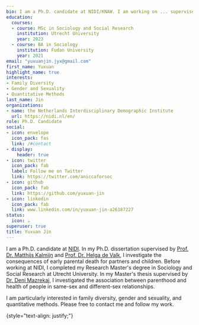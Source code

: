 ```yaml
---
bio: I am a Ph.D. candidate at NIDI/KNAW. I am working on ... supervised by... My reserach interests include ... .
education:
  courses:
  - course: MSc in Sociology and Social Research
    institution: Utrecht University
    year: 2023
  - course: BA in Sociology
    institution: Fudan University
    year: 2021
email: "yuxuanjin.jyx@gmail.com"
first_name: Yuxuan
highlight_name: true
interests:
- Family Diversity
- Gender and Sexuality
- Quantitative Methods
last_name: Jin
organizations:
- name: the Netherlands Interdisciplinary Demographic Institute
  url: https://nidi.nl/en/
role: Ph.D. Candidate
social:
- icon: envelope
  icon_pack: fas
  link: /#contact
- display:
    header: true
- icon: twitter
  icon_pack: fab
  label: Follow me on Twitter
  link: https://twitter.com/aniccaforsoc
- icon: github
  icon_pack: fab
  link: https://github.com/yuxuan-jin
- icon: linkedin
  icon_pack: fab
  link: www.linkedin.com/in/yuxuan-jin-a26187227
status:
  icon: ☕️
superuser: true
title: Yuxuan Jin
---
```


I am a Ph.D. candidate at [NIDI](https://nidi.nl/en/). In my Ph.D. dissertation supervised by [Prof. Dr. Matthijs Kalmijn](https://matthijskalmijn.nl/)  and [Prof. Dr. Helga de Valk](https://nidi.nl/en/employees/helga-de-valk/), I investigate the consequences of early parental death for partners and children. Before working at NIDI, I completed my Research Master's degree in Sociology and Social Research at Utrecht University. In my Master's thesis supervised by [Dr. Deni Mazrekaj](https://denimazrekaj.com/), I investigated the association between parenthood and health of people in same-sex and different-sex relationships. 

I am particularly interested in family diversity, gender and sexuality, and quantitative methods. Please free to contact me and follow my work.


{style="text-align: justify;"}


